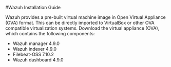 #Wazuh Installation Guide


Wazuh provides a pre-built virtual machine image in Open Virtual Appliance
(OVA) format. This can be directly imported to VirtualBox or other OVA
compatible virtualization systems.
Download the virtual appliance (OVA), which contains the following
components:

- Wazuh manager 4.9.0
- Wazuh indexer 4.9.0
- Filebeat-OSS 7.10.2
- Wazuh dashboard 4.9.0
